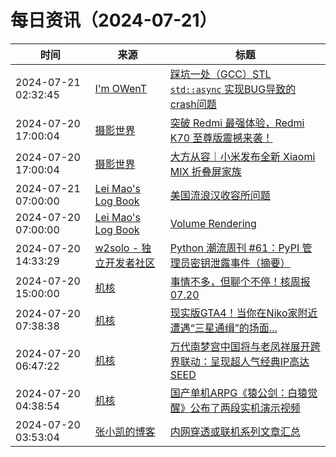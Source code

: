 ﻿# 每日资讯（2024-07-21）

|时间|来源|标题|
|---|---|---|
|2024-07-21 02:32:45|[I'm OWenT](https://owent.net/index.xml)|[踩坑一处（GCC）STL `std::async` 实现BUG导致的crash问题](//owent.net/2024/2402.html)|
|2024-07-20 17:00:04|[摄影世界](https://feedx.net/rss/photoworld.xml)|[突破 Redmi 最强体验，Redmi K70 至尊版震撼来袭！](https://www.photoworld.com.cn/post/177240)|
|2024-07-20 17:00:04|[摄影世界](https://feedx.net/rss/photoworld.xml)|[大方从容｜小米发布全新 Xiaomi MIX 折叠屏家族](https://www.photoworld.com.cn/post/177223)|
|2024-07-21 07:00:00|[Lei Mao's Log Book](https://leimao.github.io/atom.xml)|[美国流浪汉收容所问题](https://leimao.github.io/essay/%E7%BE%8E%E5%9B%BD%E6%B5%81%E6%B5%AA%E6%B1%89%E6%94%B6%E5%AE%B9%E6%89%80%E9%97%AE%E9%A2%98/)|
|2024-07-20 07:00:00|[Lei Mao's Log Book](https://leimao.github.io/atom.xml)|[Volume Rendering](https://leimao.github.io/blog/Volume-Rendering/)|
|2024-07-20 14:33:29|[w2solo - 独立开发者社区](https://w2solo.com/topics/feed)|[Python 潮流周刊 #61：PyPI 管理员密钥泄露事件（摘要）](https://w2solo.com/topics/4785)|
|2024-07-20 15:00:00|[机核](https://www.gcores.com/rss)|[事情不多，但聊个不停！核周报07.20](https://www.gcores.com/radios/184849)|
|2024-07-20 07:38:38|[机核](https://www.gcores.com/rss)|[现实版GTA4！当你在Niko家附近遭遇“三星通缉”的场面...](https://www.gcores.com/videos/185321)|
|2024-07-20 06:47:22|[机核](https://www.gcores.com/rss)|[万代南梦宫中国将与老凤祥展开跨界联动：呈现超人气经典IP高达SEED](https://www.gcores.com/articles/185325)|
|2024-07-20 04:38:54|[机核](https://www.gcores.com/rss)|[国产单机ARPG《猿公剑：白猿觉醒》公布了两段实机演示视频](https://www.gcores.com/articles/185320)|
|2024-07-20 03:53:04|[张小凯的博客](https://jasonkayzk.github.io/atom.xml)|[内网穿透或联机系列文章汇总](https://jasonkayzk.github.io/2024/07/20/%E5%86%85%E7%BD%91%E7%A9%BF%E9%80%8F%E6%88%96%E8%81%94%E6%9C%BA%E7%B3%BB%E5%88%97%E6%96%87%E7%AB%A0%E6%B1%87%E6%80%BB/)|
